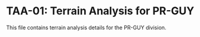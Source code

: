 # TAA-01: Terrain Analysis for PR-GUY

This file contains terrain analysis details for the PR-GUY division.
